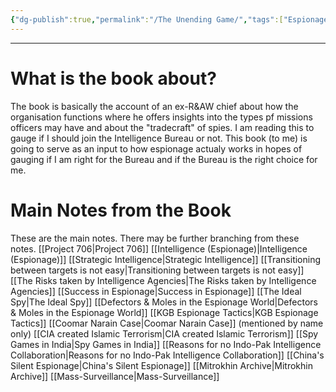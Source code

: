 ```yaml
---
{"dg-publish":true,"permalink":"/The Unending Game/","tags":["Espionage"]}
---
```


---
# What is the book about?
The book is basically the account of an ex-R&AW chief about how the organisation functions where he offers insights into the types pf missions officers may have and about the "tradecraft" of spies. I am reading this to gauge if I should join the Intelligence Bureau or not. This book (to me) is going to serve as an input to how espionage actualy works in hopes of gauging if I am right for the Bureau and if the Bureau is the right choice for me.

# Main Notes from the Book
These are the main notes. There may be further branching from these notes.
[[Project 706\|Project 706]]
[[Intelligence (Espionage)\|Intelligence (Espionage)]]
[[Strategic Intelligence\|Strategic Intelligence]]
[[Transitioning between targets is not easy\|Transitioning between targets is not easy]]
[[The Risks taken by Intelligence Agencies\|The Risks taken by Intelligence Agencies]]
[[Success in Espionage\|Success in Espionage]]
[[The Ideal Spy\|The Ideal Spy]]
[[Defectors & Moles in the Espionage World\|Defectors & Moles in the Espionage World]]
[[KGB Espionage Tactics\|KGB Espionage Tactics]]
[[Coomar Narain Case\|Coomar Narain Case]] (mentioned by name only)
[[CIA created Islamic Terrorism\|CIA created Islamic Terrorism]]
[[Spy Games in India\|Spy Games in India]]
[[Reasons for no Indo-Pak Intelligence Collaboration\|Reasons for no Indo-Pak Intelligence Collaboration]]
[[China's Silent Espionage\|China's Silent Espionage]]
[[Mitrokhin Archive\|Mitrokhin Archive]]
[[Mass-Surveillance\|Mass-Surveillance]]
